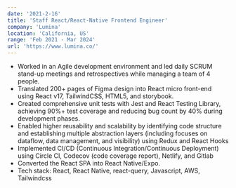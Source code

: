 ```yaml
---
date: '2021-2-16'
title: 'Staff React/React-Native Frontend Engineer'
company: 'Lumina'
location: 'California, US'
range: 'Feb 2021 - Mar 2024'
url: 'https://www.lumina.co/'
---
```


- Worked in an Agile development environment and led daily SCRUM stand-up meetings and retrospectives while managing a team of 4 people. 
- Translated 200+ pages of Figma design into React micro front-end using React v17, TailwindCSS, HTML5, and storybook. 
- Created comprehensive unit tests with Jest and React Testing Library, achieving 90%+ test coverage and reducing bug count by 40% during development phases. 
- Enabled higher reusability and scalability by identifying code structure and establishing multiple abstraction layers (including focuses on dataflow, data management, and visibility) using Redux and React Hooks 
- Implemented CI/CD (Continuous Integration/Continuous Deployment) using Circle CI, Codecov (code coverage report), Netlify, and Gitlab 
- Converted the React SPA into React Native/Expo. 
- Tech stack: React, React Native, react-query, Javascript, AWS, Tailwindcss